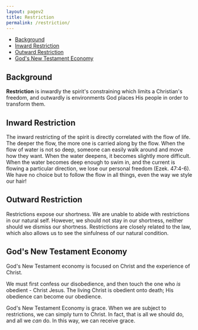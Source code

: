 ```yaml
---
layout: pagev2
title: Restriction
permalink: /restriction/
---
```

- [Background](#background)
- [Inward Restriction](#inward-restriction)
- [Outward Restriction](#outward-restriction)
- [God's New Testament Economy](#gods-new-testament-economy)

## Background

**Restriction** is inwardly the spirit's constraining which limits a Christian's freedom, and outwardly is environments God places His people in order to transform them. 

## Inward Restriction

The inward restricting of the spirit is directly correlated with the flow of life. The deeper the flow, the more one is carried along by the flow. When the flow of water is not so deep, someone can easily walk around and move how they want. When the water deepens, it becomes slightly more difficult. When the water becomes deep enough to swim in, and the current is flowing a particular direction, we lose our personal freedom (Ezek. 47:4-6). We have no choice but to follow the flow in all things, even the way we style our hair!

## Outward Restriction

Restrictions expose our shortness. We are unable to abide with restrictions in our natural self. However, we should not stay in our shortness, neither should we dismiss our shortness. Restrictions are closely related to the law, which also allows us to see the sinfulness of our natural condition.

## God's New Testament Economy

God's New Testament economy is focused on Christ and the experience of Christ. 

We must first confess our disobedience, and then touch the one who *is* obedient - Christ Jesus. The living Christ is obedient onto death; His obedience can become our obedience.

God's New Testament Economy is grace. When we are subject to restrictions, we can simply turn to Christ. In fact, that is all we should do, and all we *can* do. In this way, we can receive grace.